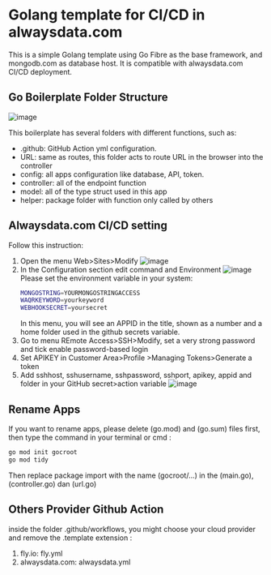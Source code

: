 # Golang template for CI/CD in alwaysdata.com

This is a simple Golang template using Go Fibre as the base framework, and mongodb.com as database host. It is compatible with alwaysdata.com CI/CD deployment.

## Go Boilerplate Folder Structure

![image](https://github.com/gocroot/alwaysdata/assets/11188109/aa3a8162-3aa9-4a55-be6c-2e0caf5dcfef)  

This boilerplate has several folders with different functions, such as:
* .github: GitHub Action yml configuration.
* URL: same as routes, this folder acts to route URL in the browser into the controller
* config: all apps configuration like database, API, token.
* controller: all of the endpoint function
* model: all of the type struct used in this app
* helper: package folder with function only called by others

## Alwaysdata.com CI/CD setting

Follow this instruction:
1. Open the menu Web>Sites>Modify
   ![image](https://github.com/gocroot/alwaysdata/assets/11188109/a95bce70-f0fc-4a74-abfa-51ba3dd543d4)
2. In the Configuration section edit command and Environment
   ![image](https://github.com/gocroot/alwaysdata/assets/11188109/d88f8fe6-08a3-4efe-9705-3ad5016b80ee)  
   Please set the environment variable in your system:
   ```sh
   MONGOSTRING=YOURMONGOSTRINGACCESS
   WAQRKEYWORD=yourkeyword
   WEBHOOKSECRET=yoursecret
   ```
   In this menu, you will see an APPID in the title, shown as a number and a home folder used in the github secrets variable.
3. Go to menu REmote Access>SSH>Modify, set a very strong password and tick enable password-based login
4. Set APIKEY in Customer Area>Profile >Managing Tokens>Generate a token
5. Add sshhost, sshusername, sshpassword, sshport, apikey, appid and folder in your GitHub secret>action variable
   ![image](https://github.com/gocroot/alwaysdata/assets/11188109/5cc1e831-49d5-47d1-9486-d6f0f748a963)  

   
## Rename Apps

If you want to rename apps, please delete (go.mod) and (go.sum) files first, then type the command in your terminal or cmd :

```sh
go mod init gocroot
go mod tidy
```

Then replace package import with the name (gocroot/...) in the (main.go), (controller.go) dan (url.go)

## Others Provider Github Action

inside the folder .github/workflows, you might choose your cloud provider and remove the .template extension :
1. fly.io: fly.yml
2. alwaysdata.com: alwaysdata.yml

